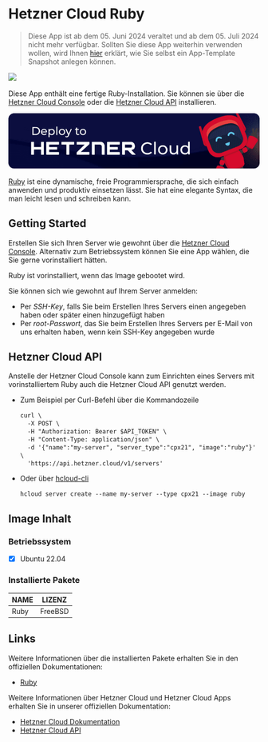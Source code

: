 # Hetzner Cloud Ruby

> Diese App ist ab dem 05. Juni 2024 veraltet und ab dem 05. Juli 2024 nicht mehr verfügbar.
> Sollten Sie diese App weiterhin verwenden wollen, wird Ihnen [hier](https://github.com/hetznercloud/apps?tab=readme-ov-file#development) erklärt, wie Sie selbst ein App-Template Snapshot anlegen können.

<img src="images/ruby-logo.png" height="97px">
<br>

Diese App enthält eine fertige Ruby-Installation.
Sie können sie über die [Hetzner Cloud Console](https://console.hetzner.cloud) oder die [Hetzner Cloud API](https://docs.hetzner.cloud/#servers-create-a-server) installieren.

[![Deploy to Hetzner Cloud](../../shared/images/deploy_to_hetzner.png)](https://console.hetzner.cloud/deploy/ruby)

[Ruby](https://www.ruby-lang.org/de/) ist eine dynamische, freie Programmiersprache, die sich einfach anwenden und produktiv einsetzen lässt. Sie hat eine elegante Syntax, die man leicht lesen und schreiben kann.

## Getting Started

Erstellen Sie sich Ihren Server wie gewohnt über die [Hetzner Cloud Console](https://console.hetzner.cloud). Alternativ zum Betriebssystem können Sie eine App wählen, die Sie gerne vorinstalliert hätten.

Ruby ist vorinstalliert, wenn das Image gebootet wird.

Sie können sich wie gewohnt auf Ihrem Server anmelden:

- Per _SSH-Key_, falls Sie beim Erstellen Ihres Servers einen angegeben haben oder später einen hinzugefügt haben
- Per _root-Passwort_, das Sie beim Erstellen Ihres Servers per E-Mail von uns erhalten haben, wenn kein SSH-Key angegeben wurde

## Hetzner Cloud API

Anstelle der Hetzner Cloud Console kann zum Einrichten eines Servers mit vorinstalliertem Ruby auch die Hetzner Cloud API genutzt werden.

- Zum Beispiel per Curl-Befehl über die Kommandozeile

  ```
  curl \
  	-X POST \
  	-H "Authorization: Bearer $API_TOKEN" \
  	-H "Content-Type: application/json" \
  	-d '{"name":"my-server", "server_type":"cpx21", "image":"ruby"}' \
  	'https://api.hetzner.cloud/v1/servers'
  ```

- Oder über [hcloud-cli](https://github.com/hetznercloud/cli)

  ```
  hcloud server create --name my-server --type cpx21 --image ruby
  ```

## Image Inhalt

### Betriebssystem

- [x] Ubuntu 22.04

### Installierte Pakete

| NAME | LIZENZ  |
| ---- | ------- |
| Ruby | FreeBSD |

## Links

Weitere Informationen über die installierten Pakete erhalten Sie in den offiziellen Dokumentationen:

- [Ruby](https://www.ruby-lang.org/de/)

Weitere Informationen über Hetzner Cloud und Hetzner Cloud Apps erhalten Sie in unserer offiziellen Dokumentation:

- [Hetzner Cloud Dokumentation](https://docs.hetzner.com/de/cloud/)
- [Hetzner Cloud API](https://docs.hetzner.cloud/)
